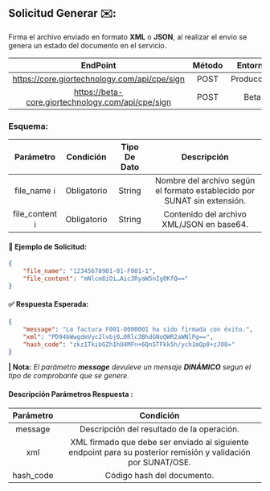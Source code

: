 
## **Solicitud Generar ✉️:**

Firma el archivo enviado en formato **XML** o **JSON**, al realizar el envio se genera un estado del documento en el servicio.

|                       EndPoint                      | Método |   Entorno  |
|:---------------------------------------------------:|:------:|:----------:|
|     https://core.giortechnology.com/api/cpe/sign    |  POST  | Producción |
|  https://beta-core.giortechnology.com/api/cpe/sign  |  POST  |    Beta    |

### **Esquema:**

|      Parámetro    |  Condición  | Tipo De Dato |                               Descripción                                |
|:-----------------:|:-----------:|:------------:|:------------------------------------------------------------------------:|
|    file_name ℹ️   | Obligatorio |    String    | Nombre del archivo según el formato establecido por SUNAT sin extensión. |
|  file_content ℹ️  | Obligatorio |    String    |                Contenido del archivo XML/JSON en base64.                 |

#### **🧪 Ejemplo de Solicitud:**

```json
{
    "file_name": "12345678901-01-F001-1",
    "file_content": "mNlcm8iOi…Aic3RyaW5nIg0KfQ=="
}
```

####  **✅ Respuesta Esperada:**
```json
{
    "message": "La factura F001-0000001 ha sido firmada con éxito.",
    "xml": "PD94bWwgdmVyc2lvbj0…0Rlc3BhdGNoQWR2aWNlPg==",
    "hash_code": "zkz1TkibGZh1hU4MFn+6QnSTFkk5h/ych1mQp8+zJO8="
}
```

**| Nota:** _El parámetro **message** devuleve un mensaje **DINÁMICO** segun el tipo de comprobante que se genere._

#### **Descripción Parámetros Respuesta :**

|  Parámetro  |                                                   Condición                                                   |
|:-----------:|:-------------------------------------------------------------------------------------------------------------:|
|   message   |                                    Descripción del resultado de la operación.                                 |
|     xml     | XML firmado que debe ser enviado al siguiente endpoint para su posterior remisión y validación por SUNAT/OSE. |
|  hash_code  |                                         Código hash del documento.                                            |
